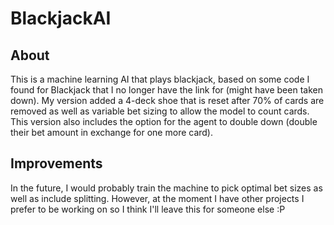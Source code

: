 # BlackjackAI

## About
This is a machine learning AI that plays blackjack, based on some code I found for Blackjack that I no longer have the link for (might have been taken down). 
My version added a 4-deck shoe that is reset after 70% of cards are removed as well as variable bet sizing to allow the model to count cards.  
This version also includes the option for the agent to double down (double their bet amount in exchange for one more card).

## Improvements
In the future, I would probably train the machine to pick optimal bet sizes as well as include splitting. However, at the moment I have other projects I prefer to be working on so I think I'll leave this for someone else :P
